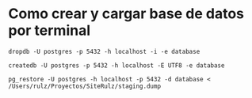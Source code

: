# Como crear y cargar base de datos por terminal

```
dropdb -U postgres -p 5432 -h localhost -i -e database
```
```
createdb -U postgres -p 5432 -h localhost -E UTF8 -e database
```
```
pg_restore -U postgres -h localhost -p 5432 -d database < /Users/rulz/Proyectos/SiteRulz/staging.dump
```
